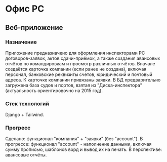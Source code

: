 # Офис РС

## Веб-приложение

### Назначение

Приложение предназначено для оформления инспекторами РС договоров-заявок, актов сдачи-приёмок, а также создания авансовых отчётов по командировкам и просмотр различных отчётов. Вначале создаётся карточка компании (если ранее не создана), включая персонал, банковские реквизиты счетов, юридический и почтовый адреса. К карточке компании привязаны заявки. В БД предварительно загружена база судов и портов, взятая из "Диска-инспектора" (актуальность ориентировочно на 2015 год).

### Стек технологий

Django + Tailwind.

### Прогресс

Сделано: функционал "компания" + "заявки" (без "account").
В прогрессе: функционал "account" - наполнение данными, включая сумму прописью, шаблонов ворд и вывод их на печать.
В перспективе: авансовые отчёты.
